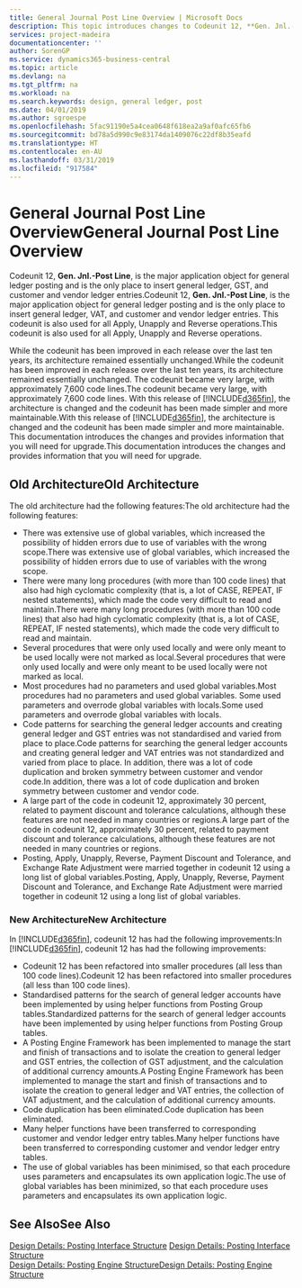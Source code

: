 ```yaml
---
title: General Journal Post Line Overview | Microsoft Docs
description: This topic introduces changes to Codeunit 12, **Gen. Jnl.-Post Line**, which is the major application object for general ledger posting and is the only place to insert general ledger, GST, and customer and vendor ledger entries.
services: project-madeira
documentationcenter: ''
author: SorenGP
ms.service: dynamics365-business-central
ms.topic: article
ms.devlang: na
ms.tgt_pltfrm: na
ms.workload: na
ms.search.keywords: design, general ledger, post
ms.date: 04/01/2019
ms.author: sgroespe
ms.openlocfilehash: 5fac91190e5a4cea0648f618ea2a9af0afc65fb6
ms.sourcegitcommit: bd78a5d990c9e83174da1409076c22df8b35eafd
ms.translationtype: HT
ms.contentlocale: en-AU
ms.lasthandoff: 03/31/2019
ms.locfileid: "917584"
---
```

# <a name="general-journal-post-line-overview"></a><span data-ttu-id="23a82-103">General Journal Post Line Overview</span><span class="sxs-lookup"><span data-stu-id="23a82-103">General Journal Post Line Overview</span></span>
<span data-ttu-id="23a82-104">Codeunit 12, **Gen. Jnl.-Post Line**, is the major application object for general ledger posting and is the only place to insert general ledger, GST, and customer and vendor ledger entries.</span><span class="sxs-lookup"><span data-stu-id="23a82-104">Codeunit 12, **Gen. Jnl.-Post Line**, is the major application object for general ledger posting and is the only place to insert general ledger, VAT, and customer and vendor ledger entries.</span></span> <span data-ttu-id="23a82-105">This codeunit is also used for all Apply, Unapply and Reverse operations.</span><span class="sxs-lookup"><span data-stu-id="23a82-105">This codeunit is also used for all Apply, Unapply and Reverse operations.</span></span>  
  
<span data-ttu-id="23a82-106">While the codeunit has been improved in each release over the last ten years, its architecture remained essentially unchanged.</span><span class="sxs-lookup"><span data-stu-id="23a82-106">While the codeunit has been improved in each release over the last ten years, its architecture remained essentially unchanged.</span></span> <span data-ttu-id="23a82-107">The codeunit became very large, with approximately 7,600 code lines.</span><span class="sxs-lookup"><span data-stu-id="23a82-107">The codeunit became very large, with approximately 7,600 code lines.</span></span> <span data-ttu-id="23a82-108">With this release of [!INCLUDE[d365fin](includes/d365fin_md.md)], the architecture is changed and the codeunit has been made simpler and more maintainable.</span><span class="sxs-lookup"><span data-stu-id="23a82-108">With this release of [!INCLUDE[d365fin](includes/d365fin_md.md)], the architecture is changed and the codeunit has been made simpler and more maintainable.</span></span> <span data-ttu-id="23a82-109">This documentation introduces the changes and provides information that you will need for upgrade.</span><span class="sxs-lookup"><span data-stu-id="23a82-109">This documentation introduces the changes and provides information that you will need for upgrade.</span></span>  
  
## <a name="old-architecture"></a><span data-ttu-id="23a82-110">Old Architecture</span><span class="sxs-lookup"><span data-stu-id="23a82-110">Old Architecture</span></span>  
<span data-ttu-id="23a82-111">The old architecture had the following features:</span><span class="sxs-lookup"><span data-stu-id="23a82-111">The old architecture had the following features:</span></span>  
  
* <span data-ttu-id="23a82-112">There was extensive use of global variables, which increased the possibility of hidden errors due to use of variables with the wrong scope.</span><span class="sxs-lookup"><span data-stu-id="23a82-112">There was extensive use of global variables, which increased the possibility of hidden errors due to use of variables with the wrong scope.</span></span>  
* <span data-ttu-id="23a82-113">There were many long procedures (with more than 100 code lines) that also had high cyclomatic complexity (that is, a lot of CASE, REPEAT, IF nested statements), which made the code very difficult to read and maintain.</span><span class="sxs-lookup"><span data-stu-id="23a82-113">There were many long procedures (with more than 100 code lines) that also had high cyclomatic complexity (that is, a lot of CASE, REPEAT, IF nested statements), which made the code very difficult to read and maintain.</span></span>  
* <span data-ttu-id="23a82-114">Several procedures that were only used locally and were only meant to be used locally were not marked as local.</span><span class="sxs-lookup"><span data-stu-id="23a82-114">Several procedures that were only used locally and were only meant to be used locally were not marked as local.</span></span>  
* <span data-ttu-id="23a82-115">Most procedures had no parameters and used global variables.</span><span class="sxs-lookup"><span data-stu-id="23a82-115">Most procedures had no parameters and used global variables.</span></span> <span data-ttu-id="23a82-116">Some used parameters and overrode global variables with locals.</span><span class="sxs-lookup"><span data-stu-id="23a82-116">Some used parameters and overrode global variables with locals.</span></span>  
* <span data-ttu-id="23a82-117">Code patterns for searching the general ledger accounts and creating general ledger and GST entries was not standardised and varied from place to place.</span><span class="sxs-lookup"><span data-stu-id="23a82-117">Code patterns for searching the general ledger accounts and creating general ledger and VAT entries was not standardized and varied from place to place.</span></span> <span data-ttu-id="23a82-118">In addition, there was a lot of code duplication and broken symmetry between customer and vendor code.</span><span class="sxs-lookup"><span data-stu-id="23a82-118">In addition, there was a lot of code duplication and broken symmetry between customer and vendor code.</span></span>  
* <span data-ttu-id="23a82-119">A large part of the code in codeunit 12, approximately 30 percent, related to payment discount and tolerance calculations, although these features are not needed in many countries or regions.</span><span class="sxs-lookup"><span data-stu-id="23a82-119">A large part of the code in codeunit 12, approximately 30 percent, related to payment discount and tolerance calculations, although these features are not needed in many countries or regions.</span></span>  
* <span data-ttu-id="23a82-120">Posting, Apply, Unapply, Reverse, Payment Discount and Tolerance, and Exchange Rate Adjustment were married together in codeunit 12 using a long list of global variables.</span><span class="sxs-lookup"><span data-stu-id="23a82-120">Posting, Apply, Unapply, Reverse, Payment Discount and Tolerance, and Exchange Rate Adjustment were married together in codeunit 12 using a long list of global variables.</span></span>  
  
### <a name="new-architecture"></a><span data-ttu-id="23a82-121">New Architecture</span><span class="sxs-lookup"><span data-stu-id="23a82-121">New Architecture</span></span>  
<span data-ttu-id="23a82-122">In [!INCLUDE[d365fin](includes/d365fin_md.md)], codeunit 12 has had the following improvements:</span><span class="sxs-lookup"><span data-stu-id="23a82-122">In [!INCLUDE[d365fin](includes/d365fin_md.md)], codeunit 12 has had the following improvements:</span></span>  
  
* <span data-ttu-id="23a82-123">Codeunit 12 has been refactored into smaller procedures (all less than 100 code lines).</span><span class="sxs-lookup"><span data-stu-id="23a82-123">Codeunit 12 has been refactored into smaller procedures (all less than 100 code lines).</span></span>  
* <span data-ttu-id="23a82-124">Standardised patterns for the search of general ledger accounts have been implemented by using helper functions from Posting Group tables.</span><span class="sxs-lookup"><span data-stu-id="23a82-124">Standardized patterns for the search of general ledger accounts have been implemented by using helper functions from Posting Group tables.</span></span>  
* <span data-ttu-id="23a82-125">A Posting Engine Framework has been implemented to manage the start and finish of transactions and to isolate the creation to general ledger and GST entries, the collection of GST adjustment, and the calculation of additional currency amounts.</span><span class="sxs-lookup"><span data-stu-id="23a82-125">A Posting Engine Framework has been implemented to manage the start and finish of transactions and to isolate the creation to general ledger and VAT entries, the collection of VAT adjustment, and the calculation of additional currency amounts.</span></span>  
* <span data-ttu-id="23a82-126">Code duplication has been eliminated.</span><span class="sxs-lookup"><span data-stu-id="23a82-126">Code duplication has been eliminated.</span></span>  
* <span data-ttu-id="23a82-127">Many helper functions have been transferred to corresponding customer and vendor ledger entry tables.</span><span class="sxs-lookup"><span data-stu-id="23a82-127">Many helper functions have been transferred to corresponding customer and vendor ledger entry tables.</span></span>  
* <span data-ttu-id="23a82-128">The use of global variables has been minimised, so that each procedure uses parameters and encapsulates its own application logic.</span><span class="sxs-lookup"><span data-stu-id="23a82-128">The use of global variables has been minimized, so that each procedure uses parameters and encapsulates its own application logic.</span></span>  
  
## <a name="see-also"></a><span data-ttu-id="23a82-129">See Also</span><span class="sxs-lookup"><span data-stu-id="23a82-129">See Also</span></span>  
<span data-ttu-id="23a82-130">[Design Details: Posting Interface Structure](design-details-posting-interface-structure.md) </span><span class="sxs-lookup"><span data-stu-id="23a82-130">[Design Details: Posting Interface Structure](design-details-posting-interface-structure.md) </span></span>  
[<span data-ttu-id="23a82-131">Design Details: Posting Engine Structure</span><span class="sxs-lookup"><span data-stu-id="23a82-131">Design Details: Posting Engine Structure</span></span>](design-details-posting-engine-structure.md)
